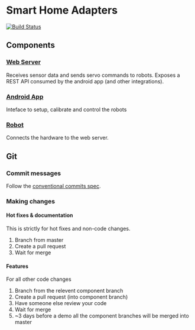 # Smart Home Adapters

[![Build Status](https://travis-ci.com/mrbenshef/SmartHomeAdapters.svg?token=xzYnEDernngLJ99poRHs&branch=master)](https://travis-ci.com/mrbenshef/SmartHomeAdapters)

## Components

### [Web Server](webserver/README.md)

Receives sensor data and sends servo commands to robots. Exposes a REST API consumed by the android app (and other integrations).

### [Android App](android/README.md)

Inteface to setup, calibrate and control the robots

### [Robot](robot/README.md)

Connects the hardware to the web server.

## Git

### Commit messages

Follow the [conventional commits spec](https://www.conventionalcommits.org/en/v1.0.0-beta.2/).

### Making changes

#### Hot fixes & documentation

This is strictly for hot fixes and non-code changes.

1. Branch from master 
2. Create a pull request
3. Wait for merge

#### Features

For all other code changes

1. Branch from the relevent component branch
2. Create a pull request (into component branch)
3. Have someone else review your code 
4. Wait for merge
5. ~3 days before a demo all the component branches will be merged into master
